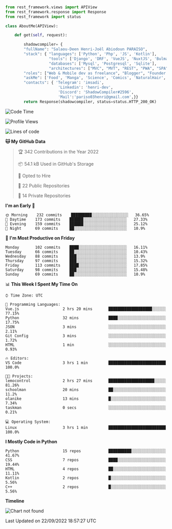 ###
```python
from rest_framework.views import APIView
from rest_framework.response import Response
from rest_framework import status

class AboutMe(APIView):

    def get(self, request):

        shadowcompiler= {
        "fullName": "Salaou-Deen Henri-Joël Abiodoun PARAISO",
        "stack": { "languages": ['Python', 'Php', 'JS', 'Kotlin'],
                   "tools": ['Django', 'DRF', 'VueJS', 'NuxtJS', 'Bulma', 'Beufy'],
                   "databases": ['Mysql', 'Postgresql', 'Sqlite'],
                   "architectures": ["MVC", "MVT", "REST", "PWA", "SPA"]},        
        "roles": ["Web & Mobile dev as freelance", "Blogger", "Founder at @henrid3v", "Mentor"],
        "askMe": ['Food', 'Manga', 'Science', 'Comics', 'NaturalHair', 'Photography', 'Tech', 'Programming'],
        "contacts": { 'Telegram': 'imsadi',
                       'Linkedin': 'henri-dev',
                       'Discord': 'ShadowCompiler#2596',
                       'Mail':'pariso03henri@gmail.com',}}
        return Response(shadowcompiler, status=status.HTTP_200_OK)

```                    

<!--START_SECTION:waka-->
![Code Time](http://img.shields.io/badge/Code%20Time-351%20hrs%202%20mins-blue)

![Profile Views](http://img.shields.io/badge/Profile%20Views-0-blue)

![Lines of code](https://img.shields.io/badge/From%20Hello%20World%20I%27ve%20Written-56%20Thousand%20lines%20of%20code-blue)

**🐱 My GitHub Data** 

> 🏆 342 Contributions in the Year 2022
 > 
> 📦 54.1 kB Used in GitHub's Storage 
 > 
> 💼 Opted to Hire
 > 
> 📜 22 Public Repositories 
 > 
> 🔑 14 Private Repositories  
 > 
**I'm an Early 🐤** 

```text
🌞 Morning    232 commits    █████████░░░░░░░░░░░░░░░░   36.65% 
🌆 Daytime    173 commits    ██████░░░░░░░░░░░░░░░░░░░   27.33% 
🌃 Evening    159 commits    ██████░░░░░░░░░░░░░░░░░░░   25.12% 
🌙 Night      69 commits     ██░░░░░░░░░░░░░░░░░░░░░░░   10.9%

```
📅 **I'm Most Productive on Friday** 

```text
Monday       102 commits    ████░░░░░░░░░░░░░░░░░░░░░   16.11% 
Tuesday      66 commits     ██░░░░░░░░░░░░░░░░░░░░░░░   10.43% 
Wednesday    88 commits     ███░░░░░░░░░░░░░░░░░░░░░░   13.9% 
Thursday     97 commits     ███░░░░░░░░░░░░░░░░░░░░░░   15.32% 
Friday       113 commits    ████░░░░░░░░░░░░░░░░░░░░░   17.85% 
Saturday     98 commits     ███░░░░░░░░░░░░░░░░░░░░░░   15.48% 
Sunday       69 commits     ██░░░░░░░░░░░░░░░░░░░░░░░   10.9%

```


📊 **This Week I Spent My Time On** 

```text
⌚︎ Time Zone: UTC

💬 Programming Languages: 
Vue.js                   2 hrs 20 mins       ███████████████████░░░░░░   77.15% 
Python                   32 mins             ████░░░░░░░░░░░░░░░░░░░░░   17.75% 
JSON                     3 mins              ░░░░░░░░░░░░░░░░░░░░░░░░░   2.11% 
Git Config               3 mins              ░░░░░░░░░░░░░░░░░░░░░░░░░   1.72% 
HTML                     1 min               ░░░░░░░░░░░░░░░░░░░░░░░░░   0.93%

🔥 Editors: 
VS Code                  3 hrs 1 min         █████████████████████████   100.0%

🐱‍💻 Projects: 
lemocontrol              2 hrs 27 mins       ████████████████████░░░░░   81.26% 
schoolman                20 mins             ██░░░░░░░░░░░░░░░░░░░░░░░   11.2% 
olanike                  13 mins             █░░░░░░░░░░░░░░░░░░░░░░░░   7.34% 
taskman                  0 secs              ░░░░░░░░░░░░░░░░░░░░░░░░░   0.21%

💻 Operating System: 
Linux                    3 hrs 1 min         █████████████████████████   100.0%

```

**I Mostly Code in Python** 

```text
Python                   15 repos            ██████████░░░░░░░░░░░░░░░   41.67% 
CSS                      7 repos             ████░░░░░░░░░░░░░░░░░░░░░   19.44% 
HTML                     4 repos             ██░░░░░░░░░░░░░░░░░░░░░░░   11.11% 
Kotlin                   2 repos             █░░░░░░░░░░░░░░░░░░░░░░░░   5.56% 
C++                      2 repos             █░░░░░░░░░░░░░░░░░░░░░░░░   5.56%

```


**Timeline**

![Chart not found](https://raw.githubusercontent.com/shadowcompiler/shadowcompiler/main/charts/bar_graph.png) 


 Last Updated on 22/09/2022 18:57:27 UTC
<!--END_SECTION:waka-->
